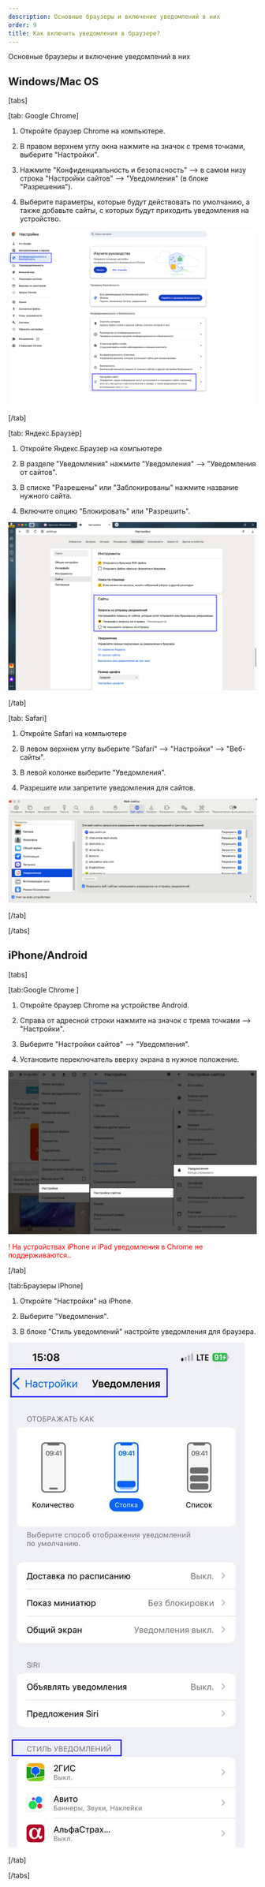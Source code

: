```yaml
---
description: Основные браузеры и включение уведомлений в них
order: 9
title: Как включить уведомления в браузере?
---
```


Основные браузеры и включение уведомлений в них

## Windows/Mac OS

[tabs]

[tab: Google Chrome]

1. Откройте браузер Chrome на компьютере.

2. В правом верхнем углу окна нажмите на значок с тремя точками, выберите "Настройки".

3. Нажмите "Конфиденциальность и безопасность" --> в самом низу строка "Настройки сайтов" --> "Уведомления" (в блоке "Разрешения").

4. Выберите параметры, которые будут действовать по умолчанию, а также добавьте сайты, с которых будут приходить уведомления на устройство.

![](<../.gitbook/assets/image (24).png>)

[/tab]

[tab: Яндекс.Браузер]

1. Откройте Яндекс.Браузер на компьютере

2. В разделе "Уведомления" нажмите "Уведомления" --> "Уведомления от сайтов".

3. В списке "Разрешены" или "Заблокированы" нажмите название нужного сайта.

4. Включите опцию "Блокировать" или "Разрешить".

![](<../.gitbook/assets/image (22).png>)

[/tab]

[tab: Safari]

1. Откройте Safari на компьютере

2. В левом верхнем углу выберите "Safari" --> "Настройки" --> "Веб-сайты".

3. В левой колонке выберите "Уведомления".

4. Разрешите или запретите уведомления для сайтов.

![](<../.gitbook/assets/image (23).png>)

[/tab]

[/tabs]

## iPhone/Android

[tabs]

[tab:Google Chrome ]

1. Откройте браузер Chrome на устройстве Android.

2. Справа от адресной строки нажмите на значок с тремя точками --> "Настройки".

3. Выберите "Настройки сайтов" --> "Уведомления".

4. Установите переключатель вверху экрана в нужное положение.

![](<../.gitbook/assets/image (8).png>)

<mark style="color:red;background:transparent;"> ! На устройствах iPhone и iPad уведомления в Chrome не поддерживаются..</mark>

[/tab]

[tab:Браузеры iPhone]

1. Откройте "Настройки" на iPhone.

2. Выберите "Уведомления".

3. В блоке "Стиль уведомлений" настройте уведомления для браузера.

![](<../.gitbook/assets/image (25).png>)

[/tab]

[/tabs]